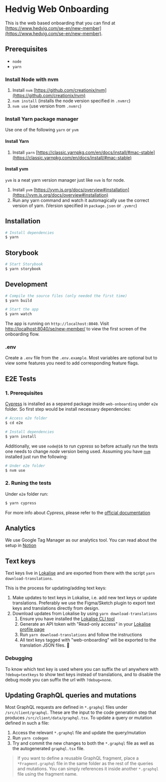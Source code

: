 # Hedvig Web Onboarding

This is the web based onboarding that you can find at [https://www.hedvig.com/se-en/new-member](https://www.hedvig.com/se-en/new-member).

## Prerequisites

- `node`
- `yarn`

### Install Node with nvm

1. Install `nvm` [https://github.com/creationix/nvm](https://github.com/creationix/nvm)
2. `nvm install` (installs the node version specified in `.nvmrc`)
3. `nvm use` (use version from `.nvmrc`)

### Install Yarn package manager

Use one of the following `yarn` or `yvm`

#### Install Yarn

1. Install `yarn` [https://classic.yarnpkg.com/en/docs/install/#mac-stable](https://classic.yarnpkg.com/en/docs/install/#mac-stable)

#### Install yvm

`yvm` is a neat yarn version manager just like `nvm` is for node.

1. Install `yvm` [https://yvm.js.org/docs/overview#installation](https://yvm.js.org/docs/overview#installation)
2. Run any yarn command and watch it automagically use the correct version of yarn. (Version specified in `package.json` or `.yvmrc`)

## Installation

```sh
# Install dependencies
$ yarn
```

## Storybook

```sh
# Start Storybook
$ yarn storybook
```

## Development

```sh
# Compile the source files (only needed the first time)
$ yarn build

# Start the app
$ yarn watch
```

The app is running on `http://localhost:8040`. Visit [http://localhost:8040/se/new-member/](http://localhost:8040/se/new-member/) to view the first screen of the onboarding flow.

### .env

Create a `.env` file from the `.env.example`. Most variables are optional but to view some features you need to add corresponding feature flags.

## E2E Tests

### 1. Prerequisites

[Cypress](https://www.cypress.io/) is installed as a separed package inside `web-onboarding` under `e2e` folder. So first step would be install necessary dependencies:

```sh
# Access e2e folder
$ cd e2e

# Install dependencies
$ yarn install
```

Additionally, we use `node@16` to run _cypress_ so before actually run the tests one needs to change _node_ version being used. Assuming you have [`nvm`](https://github.com/creationix/nvm) installed just run the following:

```sh
# Under e2e folder
$ nvm use
```

### 2. Runing the tests

Under `e2e` folder run:

```sh
$ yarn cypress
```

For more info about _Cypress_, please refer to the [official documentation](https://docs.cypress.io/guides/core-concepts/introduction-to-cypress)

## Analytics

We use Google Tag Manager as our analytics tool. You can read about the setup in [Notion](https://www.notion.so/hedviginsurance/Mixpanel-Setup-iOS-Web-Embark-d1abeb9ba7634adea6155f847d32cd8d)

## Text keys

Text keys live in [Lokalise](https://lokalise.com/) and are exported from there with the script `yarn download-translations`.

This is the process for updating/adding text keys:

1. Make updates to text keys in Lokalise, i.e. add new text keys or update translations. Preferably we use the Figma/Sketch
   plugin to export text keys and translations directly from design.
2. Download updates from Lokalise by using `yarn download-translations`
   1. Ensure you have installed the [Lokalise CLI tool](https://github.com/lokalise/lokalise-cli-2-go)
   2. Generate an API token with "Read-only access" in your [Lokalise profile page](https://app.lokalise.com/profile)
   3. Run `yarn download-translations` and follow the instructions
   4. All text keys tagged with "web-onboarding" will be exported to the translation JSON files. 🤑

### Debugging

To know which text key is used where you can suffix the url anywhere with `?debug=textkeys` to show text keys instead of translations, and to disable
the debug mode you can suffix the url with `?debug=none`.

## Updating GraphQL queries and mutations

Most GraphQL requests are defined in `*.graphql` files under `/src/client/graphql`. These are the input to the code generation step that produces `/src/client/data/graphql.tsx`. To update a query or mutation defined in such a file:

1. Access the relevant `*.graphql` file and update the query/mutation
1. Run `yarn codegen`
1. Try and commit the new changes to both the `*.graphql` file as well as the autogenerated `graphql.tsx` file.

> If you want to define a reusable GraphQL fragment, place a `*Fragment.graphql` file in the same folder as the rest of the queries and mutations. You can simply references it inside another `*.graphql` file using the fragment name.
